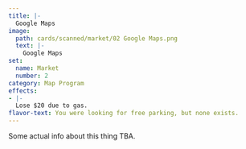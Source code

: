 ```yaml
---
title: |-
  Google Maps
image: 
  path: cards/scanned/market/02 Google Maps.png
  text: |-
    Google Maps
set:
  name: Market
  number: 2
category: Map Program
effects: 
- |-
  Lose $20 due to gas.
flavor-text: You were looking for free parking, but none exists.
---
```

Some actual info about this thing TBA.
